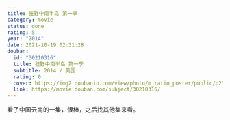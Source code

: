 ```yaml
---
title: 狂野中南半岛 第一季
category: movie
status: done
rating: 5
year: "2014"
date: 2021-10-19 02:31:28
douban:
  id: "30210316"
  title: 狂野中南半岛 第一季
  subtitle: 2014 / 美国
  rating: 0
  cover: https://img2.doubanio.com/view/photo/m_ratio_poster/public/p2520953963.jpg
  link: https://movie.douban.com/subject/30210316/
---
```


看了中国云南的一集，很棒，之后找其他集来看。